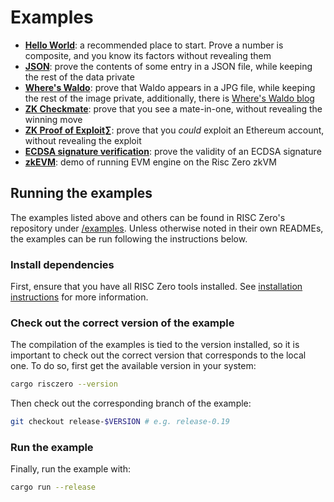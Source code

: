# Examples

- **[Hello World][example-hello]**: a recommended place to start. Prove a number
  is composite, and you know its factors without revealing them
- **[JSON][example-json]**: prove the contents of some entry in a JSON file,
  while keeping the rest of the data private
- **[Where's Waldo][example-waldo]**: prove that Waldo appears in a JPG file,
  while keeping the rest of the image private, additionally, there is [Where's
  Waldo blog][waldo-blog]
- **[ZK Checkmate][example-chess]**: prove that you see a mate-in-one, without
  revealing the winning move
- **[ZK Proof of Exploit][zkpoex]∑**: prove that you _could_ exploit an Ethereum
  account, without revealing the exploit
- **[ECDSA signature verification][example-ecdsa]**: prove the validity of an
  ECDSA signature
- **[zkEVM][example-zkevm]**: demo of running EVM engine on the Risc Zero zkVM

## Running the examples

The examples listed above and others can be found in RISC Zero's repository
under [/examples][examples-dir]. Unless otherwise noted in their own READMEs,
the examples can be run following the instructions below.

### Install dependencies

First, ensure that you have all RISC Zero tools installed. See [installation
instructions][install] for more information.

### Check out the correct version of the example

The compilation of the examples is tied to the version installed, so it is
important to check out the correct version that corresponds to the local one. To
do so, first get the available version in your system:

```bash
cargo risczero --version
```

Then check out the corresponding branch of the example:

```bash
git checkout release-$VERSION # e.g. release-0.19
```

### Run the example

Finally, run the example with:

```bash
cargo run --release
```

[example-chess]: https://github.com/risc0/risc0/tree/release-1.0/examples/chess
[example-ecdsa]: https://github.com/risc0/risc0/tree/release-1.0/examples/ecdsa
[example-hello]: https://github.com/risc0/risc0/tree/release-1.0/examples/hello-world
[example-json]: https://github.com/risc0/risc0/tree/release-1.0/examples/json
[example-waldo]: https://github.com/risc0/risc0/tree/release-1.0/examples/waldo
[example-zkevm]: https://github.com/risc0/risc0/tree/release-1.0/examples/zkevm-demo
[examples-dir]: https://github.com/risc0/risc0/tree/release-1.0/examples
[install]: ./install.md
[waldo-blog]: https://risczero.com/news/waldo
[zkpoex]: https://risczero.com/news/zkpoex
